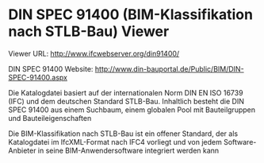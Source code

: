 # DIN SPEC 91400 (BIM-Klassifikation nach STLB-Bau) Viewer

Viewer URL: http://www.ifcwebserver.org/din91400/

DIN SPEC 91400 Website: http://www.din-bauportal.de/Public/BIM/DIN-SPEC-91400.aspx

Die Katalogdatei basiert auf der  internationalen Norm DIN EN ISO 16739 (IFC) und dem deutschen Standard STLB-Bau. Inhaltlich besteht die DIN SPEC 91400 aus einem Suchbaum, einem globalen Pool mit Bauteilgruppen und Bauteileigenschaften 

Die BIM-Klassifikation nach STLB-Bau ist ein offener Standard, der als Katalogdatei im IfcXML-Format nach IFC4 vorliegt und von jedem Software-Anbieter in seine BIM-Anwendersoftware integriert werden kann
